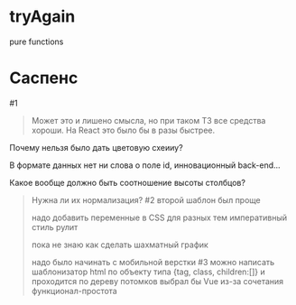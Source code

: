 # tryAgain
pure functions
# Саспенс
#1
>Может это и лишено смысла, но при таком ТЗ все средства хороши.
На React это было бы в разы быстрее.

Почему нельзя было дать цветовую схеииу? 

В формате данных нет ни слова о поле id, инновационный back-end...

Какое вообще должно быть соотношение высоты столбцов?
>Нужна ли их нормализация?
#2
>второй шаблон был проще
>
>надо добавить переменные в CSS для разных тем
>императивный стиль рулит
>
>пока не знаю как сделать шахматный график
>
>надо было начинать с мобильной верстки
#3
можно написать шаблонизатор html по объекту типа {tag, class, children:[]} и проходится по дереву потомков
>выбрал бы Vue из-за сочетания функционал-простота
